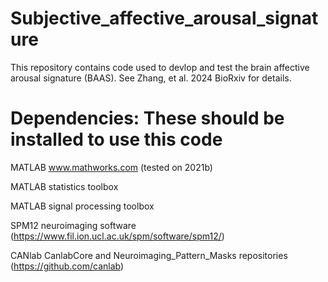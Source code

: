 # Subjective_affective_arousal_signature
This repository contains code used to devlop and test the brain affective arousal signature (BAAS). See Zhang, et al. 2024 BioRxiv for details.

# Dependencies: These should be installed to use this code

MATLAB www.mathworks.com (tested on 2021b)

MATLAB statistics toolbox

MATLAB signal processing toolbox

SPM12 neuroimaging software (https://www.fil.ion.ucl.ac.uk/spm/software/spm12/)

CANlab CanlabCore and Neuroimaging_Pattern_Masks repositories (https://github.com/canlab)

